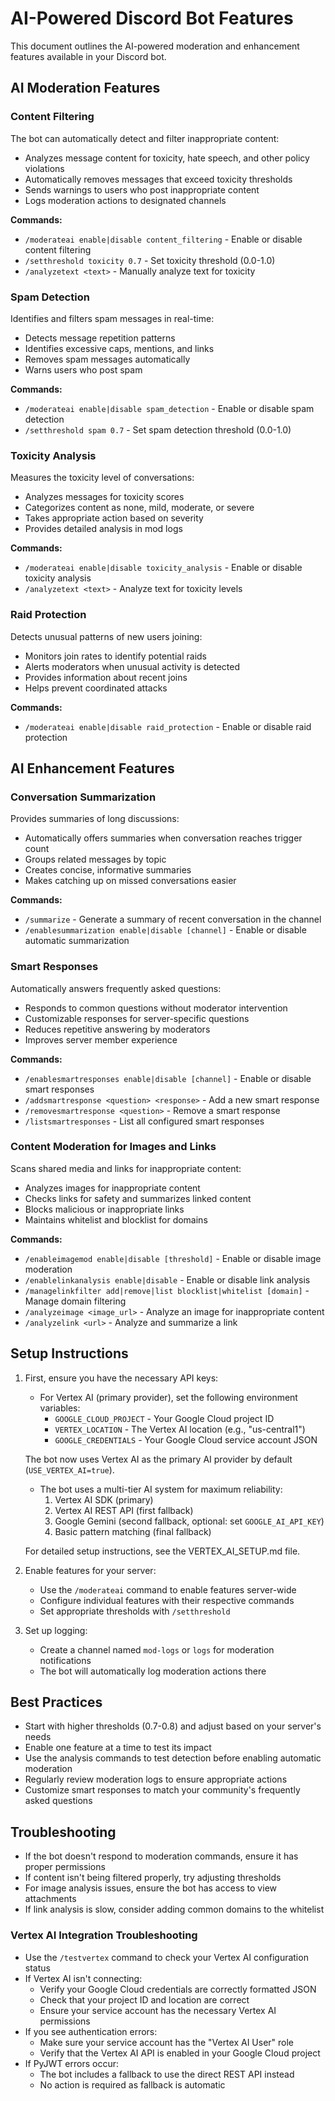 # AI-Powered Discord Bot Features

This document outlines the AI-powered moderation and enhancement features available in your Discord bot.

## AI Moderation Features

### Content Filtering

The bot can automatically detect and filter inappropriate content:
- Analyzes message content for toxicity, hate speech, and other policy violations
- Automatically removes messages that exceed toxicity thresholds
- Sends warnings to users who post inappropriate content
- Logs moderation actions to designated channels

**Commands:**
- `/moderateai enable|disable content_filtering` - Enable or disable content filtering
- `/setthreshold toxicity 0.7` - Set toxicity threshold (0.0-1.0)
- `/analyzetext <text>` - Manually analyze text for toxicity

### Spam Detection

Identifies and filters spam messages in real-time:
- Detects message repetition patterns
- Identifies excessive caps, mentions, and links
- Removes spam messages automatically
- Warns users who post spam

**Commands:**
- `/moderateai enable|disable spam_detection` - Enable or disable spam detection
- `/setthreshold spam 0.7` - Set spam detection threshold (0.0-1.0)

### Toxicity Analysis

Measures the toxicity level of conversations:
- Analyzes messages for toxicity scores
- Categorizes content as none, mild, moderate, or severe
- Takes appropriate action based on severity
- Provides detailed analysis in mod logs

**Commands:**
- `/moderateai enable|disable toxicity_analysis` - Enable or disable toxicity analysis
- `/analyzetext <text>` - Analyze text for toxicity levels

### Raid Protection

Detects unusual patterns of new users joining:
- Monitors join rates to identify potential raids
- Alerts moderators when unusual activity is detected
- Provides information about recent joins
- Helps prevent coordinated attacks

**Commands:**
- `/moderateai enable|disable raid_protection` - Enable or disable raid protection

## AI Enhancement Features

### Conversation Summarization

Provides summaries of long discussions:
- Automatically offers summaries when conversation reaches trigger count
- Groups related messages by topic
- Creates concise, informative summaries
- Makes catching up on missed conversations easier

**Commands:**
- `/summarize` - Generate a summary of recent conversation in the channel
- `/enablesummarization enable|disable [channel]` - Enable or disable automatic summarization

### Smart Responses

Automatically answers frequently asked questions:
- Responds to common questions without moderator intervention
- Customizable responses for server-specific questions
- Reduces repetitive answering by moderators
- Improves server member experience

**Commands:**
- `/enablesmartresponses enable|disable [channel]` - Enable or disable smart responses
- `/addsmartresponse <question> <response>` - Add a new smart response
- `/removesmartresponse <question>` - Remove a smart response
- `/listsmartresponses` - List all configured smart responses

### Content Moderation for Images and Links

Scans shared media and links for inappropriate content:
- Analyzes images for inappropriate content
- Checks links for safety and summarizes linked content
- Blocks malicious or inappropriate links
- Maintains whitelist and blocklist for domains

**Commands:**
- `/enableimagemod enable|disable [threshold]` - Enable or disable image moderation
- `/enablelinkanalysis enable|disable` - Enable or disable link analysis
- `/managelinkfilter add|remove|list blocklist|whitelist [domain]` - Manage domain filtering
- `/analyzeimage <image_url>` - Analyze an image for inappropriate content
- `/analyzelink <url>` - Analyze and summarize a link

## Setup Instructions

1. First, ensure you have the necessary API keys:
   - For Vertex AI (primary provider), set the following environment variables:
     - `GOOGLE_CLOUD_PROJECT` - Your Google Cloud project ID
     - `VERTEX_LOCATION` - The Vertex AI location (e.g., "us-central1")
     - `GOOGLE_CREDENTIALS` - Your Google Cloud service account JSON
   
   The bot now uses Vertex AI as the primary AI provider by default (`USE_VERTEX_AI=true`).

   - The bot uses a multi-tier AI system for maximum reliability:
     1. Vertex AI SDK (primary)
     2. Vertex AI REST API (first fallback)
     3. Google Gemini (second fallback, optional: set `GOOGLE_AI_API_KEY`)
     4. Basic pattern matching (final fallback)
   
   For detailed setup instructions, see the VERTEX_AI_SETUP.md file.

2. Enable features for your server:
   - Use the `/moderateai` command to enable features server-wide
   - Configure individual features with their respective commands
   - Set appropriate thresholds with `/setthreshold`

3. Set up logging:
   - Create a channel named `mod-logs` or `logs` for moderation notifications
   - The bot will automatically log moderation actions there

## Best Practices

- Start with higher thresholds (0.7-0.8) and adjust based on your server's needs
- Enable one feature at a time to test its impact
- Use the analysis commands to test detection before enabling automatic moderation
- Regularly review moderation logs to ensure appropriate actions
- Customize smart responses to match your community's frequently asked questions

## Troubleshooting

- If the bot doesn't respond to moderation commands, ensure it has proper permissions
- If content isn't being filtered properly, try adjusting thresholds
- For image analysis issues, ensure the bot has access to view attachments
- If link analysis is slow, consider adding common domains to the whitelist

### Vertex AI Integration Troubleshooting

- Use the `/testvertex` command to check your Vertex AI configuration status
- If Vertex AI isn't connecting:
  - Verify your Google Cloud credentials are correctly formatted JSON
  - Check that your project ID and location are correct
  - Ensure your service account has the necessary Vertex AI permissions
- If you see authentication errors:
  - Make sure your service account has the "Vertex AI User" role
  - Verify that the Vertex AI API is enabled in your Google Cloud project
- If PyJWT errors occur:
  - The bot includes a fallback to use the direct REST API instead
  - No action is required as fallback is automatic